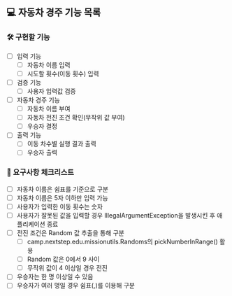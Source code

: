 ## 💻 자동차 경주 기능 목록
### 🛠 구현할 기능
- [ ] 입력 기능
  - [ ] 자동차 이름 입력
  - [ ] 시도할 횟수(이동 횟수) 입력
- [ ] 검증 기능
  - [ ] 사용자 입력값 검증 
- [ ] 자동차 경주 기능
  - [ ] 자동차 이름 부여
  - [ ] 자동차 전진 조건 확인(무작위 값 부여)
  - [ ] 우승자 결정
- [ ] 출력 기능
  - [ ] 이동 차수별 실행 결과 출력
  - [ ] 우승자 출력
### 📁 요구사항 체크리스트
- [ ] 자동차 이름은 쉼표를 기준으로 구분
- [ ] 자동차 이름은 5자 이하만 입력 가능
- [ ] 사용자가 입력한 이동 횟수는 숫자
- [ ] 사용자가 잘못된 값을 입력할 경우 IllegalArgumentException을 발생시킨 후 애플리케이션 종료
- [ ] 전진 조건은 Random 값 추출을 통해 구분
  - [ ] camp.nextstep.edu.missionutils.Randoms의 pickNumberInRange() 활용
  - [ ] Random 값은 0에서 9 사이
  - [ ] 무작위 값이 4 이상일 경우 전진
- [ ] 우승자는 한 명 이상일 수 있음
- [ ] 우승자가 여러 명일 경우 쉼표(,)를 이용해 구분
